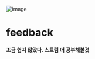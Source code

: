 ![image](https://user-images.githubusercontent.com/104501394/232230528-487b035f-cbeb-486e-8e8e-22a134615ee5.png)
# feedback
#### 조금 쉽지 않았다. 스트림 더 공부해볼것
